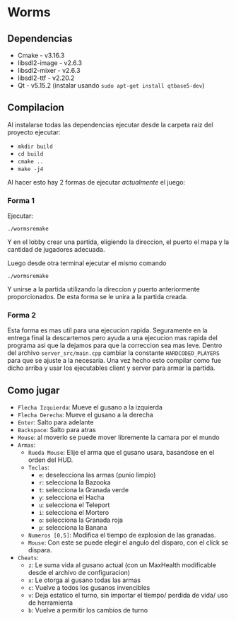 # Worms

## Dependencias
* Cmake - v3.16.3
* libsdl2-image - v2.6.3
* libsdl2-mixer - v2.6.3
* libsdl2-ttf - v2.20.2
* Qt - v5.15.2 (instalar usando `sudo apt-get install qtbase5-dev`)

## Compilacion

Al instalarse todas las dependencias ejecutar desde la carpeta raiz del proyecto ejecutar:

* `mkdir build`
* `cd build`
* `cmake ..`
* `make -j4`

Al hacer esto hay 2 formas de ejecutar _actualmente_  el juego:

### Forma 1
Ejecutar:

`./wormsremake`

Y en el lobby crear una partida, eligiendo la direccion, el puerto el mapa y la cantidad de jugadores adecuada.

Luego desde otra terminal ejecutar el mismo comando

`./wormsremake`

Y unirse a la partida utilizando la direccion y puerto anteriormente proporcionados.
De esta forma se le unira a la partida creada.

### Forma 2
Esta forma es mas util para una ejecucion rapida. Seguramente en la entrega final la descartemos pero ayuda a una ejecucion mas
rapida del programa asi que la dejamos para que la correccion sea mas leve.
Dentro del archivo `server_src/main.cpp` cambiar la constante `HARDCODED_PLAYERS` para que se ajuste a la necesaria.
Una vez hecho esto compilar como fue dicho arriba y usar los ejecutables client y server para armar la partida. 

## Como jugar

* `Flecha Izquierda`: Mueve el gusano a la izquierda
* `Flecha Derecha`: Mueve el gusano a la derecha
* `Enter`: Salto para adelante
* `Backspace`: Salto para atras
* `Mouse`: al moverlo se puede mover libremente la camara por el mundo
* `Armas`:
  * `Rueda Mouse`: Elije el arma que el gusano usara, basandose en el orden del HUD.
  * `Teclas`:
    * `e`: deselecciona las armas (punio limpio)
    * `r`: selecciona la Bazooka
    * `t`: selecciona la Granada verde
    * `y`: selecciona el Hacha
    * `u`: selecciona el Teleport
    * `i`: selecciona el Mortero
    * `o`: selecciona la Granada roja
    * `p`: selecciona la Banana
  * `Numeros [0,5]`: Modifica el tiempo de explosion de las granadas.
  * `Mouse`: Con este se puede elegir el angulo del disparo, con el click se dispara.
* `Cheats`:
  *  `z`: Le suma vida al gusano actual (con un MaxHealth modificable desde el archivo de configuracion)
  *  `x`: Le otorga al gusano todas las armas
  *  `c`: Vuelve a todos los gusanos invencibles
  *  `v`: Deja estatico el turno, sin importar el tiempo/ perdida de vida/ uso de herramienta
  *  `b`: Vuelve a permitir los cambios de turno

